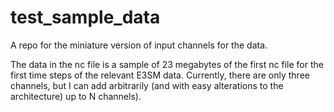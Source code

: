 # test_sample_data
A repo for the miniature version of input channels for the data. 


The data in the nc file is a sample of 23 megabytes of the first nc file for the first time steps of the relevant E3SM data. Currently, there are only three channels, but I can add arbitrarily (and with easy alterations to the architecture) up to N channels).

